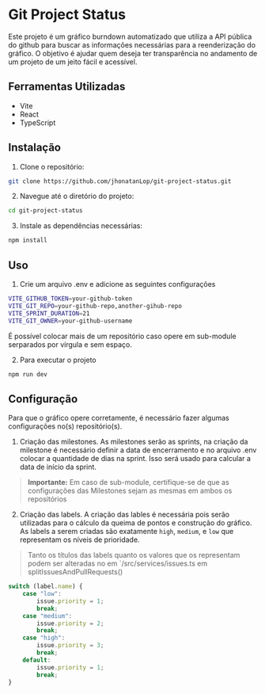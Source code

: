 # Git Project Status

Este projeto é um gráfico burndown automatizado que utiliza a API pública do github para buscar as informações necessárias para a reenderização do gráfico.
O objetivo é ajudar quem deseja ter transparência no andamento de um projeto de um jeito fácil e acessível.

## Ferramentas Utilizadas

- Vite
- React
- TypeScript

## Instalação

1. Clone o repositório:
  ```bash
  git clone https://github.com/jhonatanLop/git-project-status.git
  ```

2. Navegue até o diretório do projeto:
  ```bash
  cd git-project-status
  ```

3. Instale as dependências necessárias:
  ```bash
  npm install
  ```


## Uso

1. Crie um arquivo .env e adicione as seguintes configurações
```bash
VITE_GITHUB_TOKEN=your-github-token
VITE_GIT_REPO=your-github-repo,another-gihub-repo
VITE_SPRINT_DURATION=21
VITE_GIT_OWNER=your-github-username
```

É possível colocar mais de um repositório caso opere em sub-module serparados por vírgula e sem espaço.

2. Para executar o projeto
```bash
npm run dev
```

## Configuração

Para que o gráfico opere corretamente, é necessário fazer algumas configurações no(s) repositório(s).

1. Criação das milestones.
As milestones serão as sprints, na criação da milestone é necessário definir a data de encerramento e no arquivo .env colocar a quantidade de dias na sprint. Isso será usado para calcular a data de início da sprint.
> **Importante:** Em caso de sub-module, certifique-se de que as configurações das Milestones sejam as mesmas em ambos os repositórios

2. Criação das labels.
A criação das lables é necessária pois serão utilizadas para o cálculo da queima de pontos e construção do gráfico.
As labels a serem criadas são exatamente `high`, `medium`, e `low` que representam os níveis de prioridade.
> Tanto os títulos das labels quanto os valores que os representam podem ser alteradas no em `/src/services/issues.ts em splitIssuesAndPullRequests()
```typescript
switch (label.name) {
    case "low":
        issue.priority = 1;
        break;
    case "medium":
        issue.priority = 2;
        break;
    case "high":
        issue.priority = 3;
        break;
    default:
        issue.priority = 1;
        break;
}
```